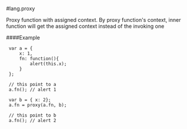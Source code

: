 #lang.proxy

Proxy function with assigned context.
By proxy function's context, inner function will get the assigned context instead of the invoking one

####Example

     var a = {
         x: 1,
         fn: function(){
             alert(this.x);
         }
     };

     // this point to a
     a.fn(); // alert 1

     var b = { x: 2};
     a.fn = proxy(a.fn, b);

     // this point to b
     a.fn(); // alert 2

